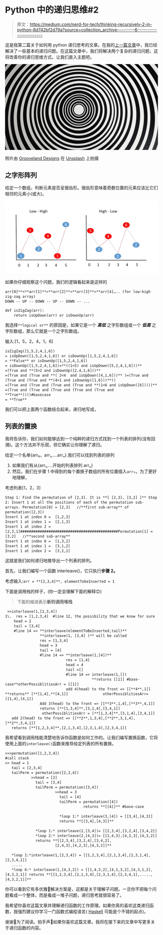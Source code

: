 # Python 中的递归思维#2

> 原文：<https://medium.com/nerd-for-tech/thinking-recursively-2-in-python-8d742bf2d79a?source=collection_archive---------6----------------------->

这是我第二篇关于如何用 python 递归思考的文章。在我的[上一篇文章](/nerd-for-tech/thinking-recursively-1-with-python-ac48ae78201a)中，我已经解决了一些基本的递归问题。在这篇文章中，我们将解决两个复杂的递归问题，这将改善你的递归思维方式。让我们直入主题吧。

![](img/5f48adaea5cb76634efc8292cd034d1a.png)

照片由 [Grooveland Designs](https://unsplash.com/@groovelanddesigns?utm_source=unsplash&utm_medium=referral&utm_content=creditCopyText) 在 [Unsplash](https://unsplash.com/s/photos/spiral?utm_source=unsplash&utm_medium=referral&utm_content=creditCopyText) 上拍摄

## 之字形阵列

给定一个数组，判断元素是否呈锯齿形。锯齿形意味着奇数位置的元素应该比它们相邻的元素小(或大)。

![](img/21d5612bca45519c6426889521a3e326.png)

如果你仔细观察这个问题，我们的逻辑看起来是这样的

```
arr[0]**<**arr[1]**>**arr[2]**<**arr[3]**>**arr[4]….. (for low-high zig-zag array)
DOWN -- UP -- DOWN -- UP -- DOWN -- ...
```

```
def isZigZag(arr): 
    return isUpDown(arr) or isDownUp(arr)
```

我选择`**logical or**` 的原因是，如果它是一个 ***高低*** 之字形数组或一个 ***低高*** 之字形数组，那么它就是一个之字形数组。

输入:[1，5，2，4，1，6]

```
isZigZag([1,5,2,4,1,6])
= isUpDown([1,5,2,4,1,6]) or isDownUp([1,5,2,4,1,6])
= **False** or isDownUp([1,5,2,4,1,6])
= isDownUp([1,5,2,4,1,6])=**((1<5) and isUpDown([5,2,4,1,6]))** 
=(True and **(5>2 and isDownUp([2,4,1,6]))**
=(True and (True and **( 2<4  and isUpDown([4,1,6]))** )=(True and (True and (True and **(4>1 and isDownUp([1,6]))**))
=(True and (True and (True and (True and **(1<6 and isUpDown([6]))))** =(True and (True and (True and (True and (True and **True**))))#basecase
= **True**
```

我们可以把上面两个函数结合起来，递归地写成，

## 列表的置换

我将告诉你，我们如何能够达到一个纯粹的递归方式找到一个列表的排列(没有回溯)。这个方法并不乐观，但它确实让你理解了递归。

给定一个名单{arr₀，arr₁,….arrₙ}.我们可以找到列表的排列

1.  如果我们有从{arr₁,….开始的列表排列 arrₙ}
2.  然后，我们在步骤 1 中得到的每个置换子数组的所有位置插入`arr₀`。为了更好地理解，

考虑列表[1，2，3]

```
Step 1: Find the permutation of [2,3]. It is **[ [2,3], [3,2] ]** Step 2: Insert 1 at all the positions of each of the permutation sub-arrays. Permutation[0] = [2,3]   //**first sub-array** of permutation([2,3])
Insert 1 at index 0 =  [1,2,3]
Insert 1 at index 1 =  [2,1,3]
Insert 1 at index 2 =  [2,3,1]#############################################Permutation[1] = [3,2]   //**second sub-array** 
Insert 1 at index 0 =  [1,3,2]
Insert 1 at index 1 =  [3,1,2]
Insert 1 at index 2 =  [3,2,1]
```

这就是我们如何递归地推导出一个列表的排列。

首先，让我们编写一个函数 interleave()，它只执行**步骤 2。**

考虑输入:`arr = **[2,3,4]**, elementTobeInserted = 1`

下面是调用栈的样子，(你一定会理解下面的解释😊)

> 下面的缩进表示**新的调用堆栈**

```
 >>interleave(1,[2,3,4])
1\.  res = [1,2,3,4]  #line 12, the possibility that we know for sure
    head = 2
    tail = [3,4]
    #line 14 => **interleave(elementToBeInserted,tail)** 
                **interleave(1, [3,4] )** will be called
                res = [1,3,4]
                head = 3
                tail = [4]
                #line 14 => **interleave(1,[4])**
                            res = [1,4] 
                            head = 4
                            tail =[]
                            #line 14 => interleave(1,[])
                                        **returns [[1]] #base-case**otherPossiblitiesArr = [[1]]
                            add 4(head) to the front => [[**4**,1]] **returns** [**[1,4],**[4,1]]                otherPossiblitiesArr= [[1,4],[4,1]]
                Add 3(head) to the front => [[**3**,1,4],[**3**,4,1]]
                returns [**[1,3,4]**,[3,1,4],[3,4,1]]
                 otherPossiblitiesArr = [**[1,3,4]**,[3,1,4],[3,4,1]]
   add 2(head) to the front => [[**2**,1,3,4],[**2**,3,1,4],[**2**,3,4,1]]
   returns [**[1,2,3,4]**,[2,1,3,4],[2,3,1,4],[2,3,4,1]]
```

我希望看到调用栈能清楚地告诉你函数是如何工作的。让我们编写置换函数，它将使用上面的`interleave()`函数来推导给定列表的所有置换。

```
>>>permutation([1,2,3,4])
#call stack
>> head = 1
   tail = [2,3,4]
   tailPerm = permutation([2,3,4])
            >>head = [2]
              tail = [3,4]
              tailPerm = permutation([3,4])
                       >>head = 3
                         tail = [4]
                         tailPerm = permutation([4])
                                    returns **[[4]]** #base-case

                         *loop 1:* interleave(3,[4]) = [[3,4],[4,3]]
                         returns **[[3,4],[4,3]]**

              *loop 1:* interleave(2,[3,4])= [[2,3,4],[3,2,4],[3,4,2]]
              *loop 2:* interleave(2,[4,3])= [[2,4,3],[4,2,3],[4,3,2]]
              returns **[[2,3,4],[3,2,4],[3,4,2],
                       [2,4,3],[4,2,3],[4,3,2]]**

   *loop 1:*interleave(1,[2,3,4]) = [[1,2,3,4],[2,1,3,4],[2,3,1,4],[2,3,4,1]]
   .....
   *loop 6:* interleave(1,[4,3,2]) = [[1,4,3,2],[4,1,3,2],[4,3,1,2],[4,3,2,1]] returns **[[1,2,3,4],[2,1,3,4],[2,3,1,4],[2,3,4,1],.....,[4,3,2,1]]**
```

你可以看到它有多优雅🦄解决方案是，这都是关于理解子问题。一旦你不把每个问题看成一个整体，而是看成一堆子问题，递归思考就很容易了。

我希望你喜欢这篇文章并理解递归函数的工作原理。如果你真的喜欢这类递归函数，我强烈建议你学习一门函数式编程语言( [Haskell](https://www.youtube.com/watch?v=EfmyKgYjNP8&list=PL3pGy4HtqwD2-bYXI3_4LWQyafXp4-olc) 可能是个不错的起点)。

谢谢🙏为了阅读。拍手声👏如果你喜欢这篇文章。我将在接下来的文章中写更多关于递归函数的内容。